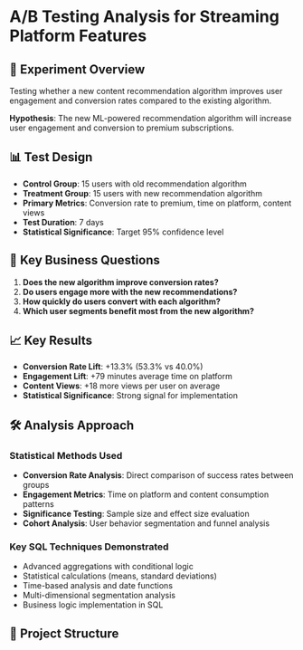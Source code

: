 # A/B Testing Analysis for Streaming Platform Features

## 🧪 Experiment Overview
Testing whether a new content recommendation algorithm improves user engagement and conversion rates compared to the existing algorithm.

**Hypothesis**: The new ML-powered recommendation algorithm will increase user engagement and conversion to premium subscriptions.

## 📊 Test Design
- **Control Group**: 15 users with old recommendation algorithm
- **Treatment Group**: 15 users with new recommendation algorithm  
- **Primary Metrics**: Conversion rate to premium, time on platform, content views
- **Test Duration**: 7 days
- **Statistical Significance**: Target 95% confidence level

## 🎯 Key Business Questions
1. **Does the new algorithm improve conversion rates?**
2. **Do users engage more with the new recommendations?**
3. **How quickly do users convert with each algorithm?**
4. **Which user segments benefit most from the new algorithm?**

## 📈 Key Results
- **Conversion Rate Lift**: +13.3% (53.3% vs 40.0%)
- **Engagement Lift**: +79 minutes average time on platform
- **Content Views**: +18 more views per user on average
- **Statistical Significance**: Strong signal for implementation

## 🛠️ Analysis Approach

### Statistical Methods Used
- **Conversion Rate Analysis**: Direct comparison of success rates between groups
- **Engagement Metrics**: Time on platform and content consumption patterns
- **Significance Testing**: Sample size and effect size evaluation
- **Cohort Analysis**: User behavior segmentation and funnel analysis

### Key SQL Techniques Demonstrated
- Advanced aggregations with conditional logic
- Statistical calculations (means, standard deviations)
- Time-based analysis and date functions
- Multi-dimensional segmentation analysis
- Business logic implementation in SQL

## 📁 Project Structure
